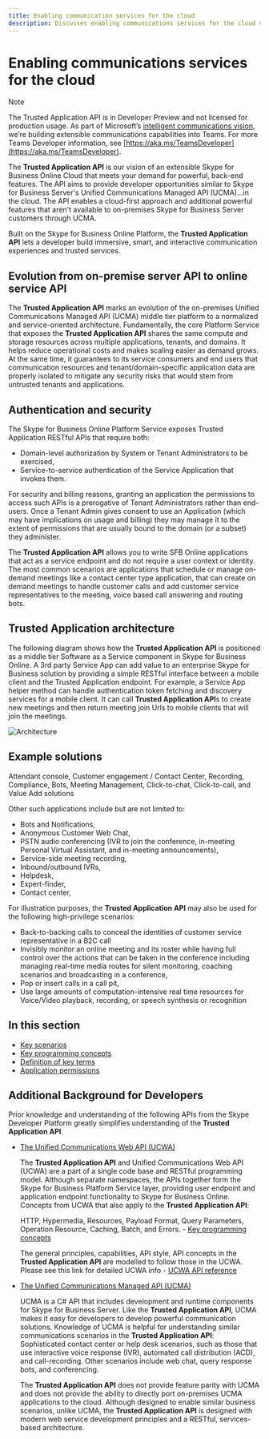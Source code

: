```yaml
---
title: Enabling communication services for the cloud
description: Discusses enabling communications services for the cloud via the Trusted Application API for Skype for Business Online Cloud.
---
```

# Enabling communications services for the cloud

> [!NOTE] 
> The Trusted Application API is in Developer Preview and not licensed for production usage.  As part of Microsoft’s [intelligent communications vision](https://aka.ms/intelligentcommunicationsblog), we’re building extensible communications capabilities into Teams.  For more Teams Developer information, see [https://aka.ms/TeamsDeveloper](https://aka.ms/TeamsDeveloper).

The **Trusted Application API** is our vision of an extensible Skype for Business Online Cloud that meets your demand for powerful, back-end features.  The API aims to provide developer opportunities similar to Skype for Business Server's Unified Communications Managed API (UCMA)...in the cloud. The API enables a cloud-first approach and additional powerful features that aren't available to on-premises Skype for Business Server customers through UCMA.

Built on the Skype for Business Online Platform, the **Trusted Application API** lets a developer build immersive, smart, and interactive communication experiences and trusted services.

## Evolution from on-premise server API to online service API

The **Trusted Application API** marks an evolution of the on-premises Unified Communications Managed API (UCMA) middle tier platform to a normalized and service-oriented architecture. Fundamentally, the core Platform Service that exposes the **Trusted Application API** shares the same compute and storage resources across multiple applications, tenants, and domains. It helps reduce operational costs and makes scaling easier as demand grows. At the same time, it guarantees to its service consumers and end users that communication resources and tenant/domain-specific application data are properly isolated to mitigate any security risks that would stem from untrusted tenants and applications.
 
## Authentication and security

The Skype for Business Online Platform Service exposes Trusted Application RESTful APIs that require both:
 
- Domain-level authorization by System or Tenant Administrators to be exercised,
- Service-to-service authentication of the Service Application that invokes them.
 
For security and billing reasons, granting an application the permissions to access such APIs is a prerogative of Tenant Administrators rather than end-users.  Once a Tenant Admin gives consent to use an Application (which may have implications on usage and billing) they may manage it to the extent of permissions that are usually bound to the domain (or a subset) they administer.

The **Trusted Application API** allows you to write SFB Online applications that act as a service endpoint and do not require a user context or identity.  The most common scenarios are applications that schedule or manage on-demand meetings like a contact center type application, that can create on demand meetings to handle customer calls and add customer service representatives to the meeting, voice based call answering and routing bots.

## Trusted Application architecture

The following diagram shows how the **Trusted Application API** is positioned as a middle tier Software as a Service component in Skype for Business Online. A 3rd party Service App can
add value to an enterprise Skype for Business solution by providing a simple RESTful interface between a mobile client and the Trusted Application endpoint. For example, a Service App helper
method can handle authentication token fetching and discovery services for a mobile client. It can call **Trusted Application API**s to create new meetings and then return meeting join Urls to 
mobile clients that will join the meetings.

![Architecture](images/Overview_Architecture.png)


## Example solutions

Attendant console, Customer engagement / Contact Center, Recording, Compliance, Bots, Meeting Management, Click-to-chat, Click-to-call, and Value Add solutions
 
Other such applications include but are not limited to:
 
- Bots and Notifications,
- Anonymous Customer Web Chat,
- PSTN audio conferencing (IVR to join the conference, in-meeting Personal Virtual Assistant, and in-meeting announcements),
- Service-side meeting recording, 
- Inbound/outbound IVRs,
- Helpdesk,
- Expert-finder,
- Contact center,

 
For illustration purposes, the **Trusted Application API** may also be used for the following high-privilege scenarios:
 
- Back-to-backing calls to conceal the identities of customer service representative in a B2C call
- Invisibly monitor an online meeting and its roster while having full control over the actions that can be taken in the conference including managing real-time media routes for silent monitoring, coaching scenarios and broadcasting in a conference,
- Pop or insert calls in a call pit,
- Use large amounts of computation-intensive real time resources for Voice/Video playback, recording, or speech synthesis or recognition
 
 


## In this section

- [Key scenarios](./keyscenarios.md)
- [Key programming concepts](./NewConcepts.md)
- [Definition of key terms](./KeyTerms.md)
- [Application permissions](./Application_Permissions.md)

## Additional Background for Developers
 
Prior knowledge and understanding of the following APIs from the Skype Developer Platform greatly simplifies understanding of the **Trusted Application API**.
 
- [The Unified Communications Web API (UCWA)](https://ucwa.skype.com)
 
  The **Trusted Application API** and Unified Communications Web API (UCWA) are a part of a single code base and RESTful programming model.  Although separate namespaces, the APIs together form the Skype for Business Platform Service layer, providing user endpoint and application endpoint functionality to Skype for Business Online.  Concepts from UCWA that also apply to the **Trusted Application API**:
 
  HTTP, Hypermedia, Resources, Payload Format, Query Parameters, Operation Resource, Caching, Batch, and Errors. - [Key programming concepts](https://ucwa.skype.com/documentation/key-programming-concepts)
 
  The general principles, capabilities, API style, API concepts in the **Trusted Application API** are modelled to follow those in the UCWA.  Please see this link for detailed UCWA info - [UCWA API reference](https://msdn.microsoft.com/skype/ucwa/ucwa2_0apireference)
 
 
- [The Unified Communications Managed API (UCMA)](https://msdn.microsoft.com/library/office/dn454984.aspx)
 
  UCMA is a C# API that includes development and runtime components for Skype for Business Server.  Like the **Trusted Application API**, UCMA makes it easy for developers to develop powerful communication solutions.  Knowledge of UCMA is helpful for understanding similar communications scenarios in the **Trusted Application API**:  Sophisticated contact center or help desk scenarios, such as those that use interactive voice response (IVR), automated call distribution (ACD), and call-recording. Other scenarios include web chat, query response bots, and conferencing.
 
  The **Trusted Application API** does not provide feature parity with UCMA and does not provide the ability to directly port on-premises UCMA applications to the cloud.  Although designed to enable similar business scenarios, unlike UCMA, the **Trusted Application API** is designed with modern web service development principles and a RESTful, services-based architecture.
 
 
